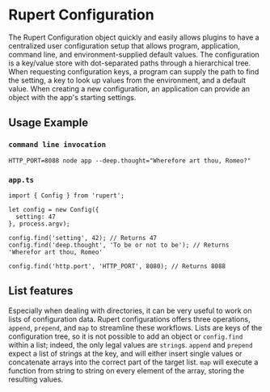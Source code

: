 # Rupert Configuration

The Rupert Configuration object quickly and easily allows plugins to have a
centralized user configuration setup that allows program, application, command
line, and environment-supplied default values. The configuration is a key/value
store with dot-separated paths through a hierarchical tree. When requesting
configuration keys, a program can supply the path to find the setting, a key
to look up values from the environment, and a default value. When creating a
new configuration, an application can provide an object with the app's starting
settings.

## Usage Example

### `command line invocation`
```
HTTP_PORT=8088 node app --deep.thought="Wherefore art thou, Romeo?"
```

### `app.ts`
```
import { Config } from 'rupert';

let config = new Config({
  setting: 47
}, process.argv);

config.find('setting', 42); // Returns 47
config.find('deep.thought', 'To be or not to be'); // Returns 'Wherefor art thou, Romeo'

config.find('http.port', 'HTTP_PORT', 8080); // Returns 8088
```

## List features

Especially when dealing with directories, it can be very useful to work on
lists of configuration data. Rupert configurations offers three operations,
`append`, `prepend`, and `map` to streamline these workflows. Lists are keys of
the configuration tree, so it is not possible to add an object or `config.find`
within a list; indeed, the only legal values are `string`s. `append` and
`prepend` expect a list of strings at the key, and will either insert single
values or concatenate arrays into the correct part of the target list. `map`
will execute a function from string to string on every element of the array,
storing the resulting values.
